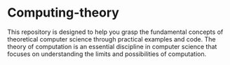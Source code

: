 # Computing-theory
This repository is designed to help you grasp the fundamental concepts of theoretical computer science through practical examples and code. The theory of computation is an essential discipline in computer science that focuses on understanding the limits and possibilities of computation.
